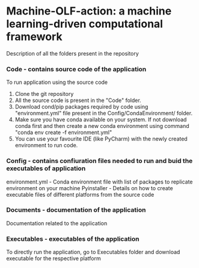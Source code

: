 # Machine-OLF-action: a machine learning-driven computational framework

Description of all the folders present in the repository

### Code - contains source code of the application
To run application using the source code
1) Clone the git repository
2) All the source code is present in the "Code" folder.
3) Download cond/pip packages required by code using "environment.yml" file present in the Config/CondaEnvironment/ folder.
4) Make sure you have conda available on your system. If not download conda first and then create a new conda environment using command "conda env create -f environment.yml"
5) You can use your favourite IDE (like PyCharm) with the newly created environment to run code.

### Config - contains confiuration files needed to run and buid the executables of application
environment.yml - Conda environment file with list of packages to replicate environment on your machine
Pyinstaller - Details on how to create executable files of different platforms from the source code

### Documents - documentation of the application
Documentation related to the application

### Executables - executables of the application
To directly run the application, go to Executables folder and download executable for the respective platform
